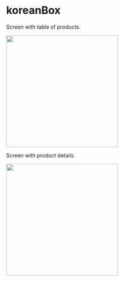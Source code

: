 # koreanBox

Screen with table of products.

<img src="https://user-images.githubusercontent.com/45716819/201068157-3abefa78-1081-43ac-9215-25fe6ca20f74.PNG" width=300 heght=600 >

Screen with product details.

<img src="https://user-images.githubusercontent.com/45716819/201068697-927ca0c7-d440-4c29-9424-205d0ec09a51.PNG" width=300 heght=600 >
